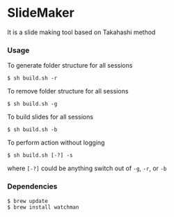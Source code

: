 # SlideMaker
It is a slide making tool based on Takahashi method

### Usage
To generate folder structure for all sessions
```
$ sh build.sh -r
```

To remove folder structure for all sessions
```
$ sh build.sh -g
```

To build slides for all sessions
```
$ sh build.sh -b
```

To perform action without logging
```
$ sh build.sh [-?] -s
```
where `[-?]` could be anything switch out of `-g`, `-r`, or `-b`

### Dependencies
```
$ brew update
$ brew install watchman
```